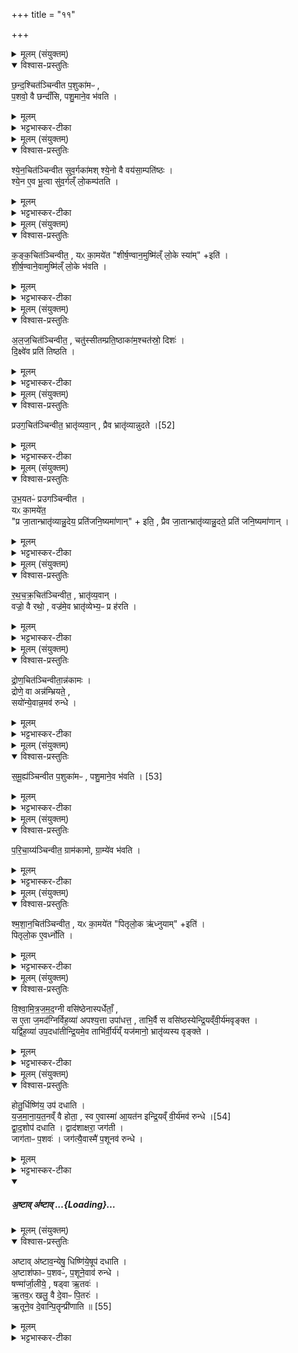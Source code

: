 +++
title = "११"

+++

<details><summary>मूलम् (संयुक्तम्)</summary>

छ॒न्द॒श्चित॑ञ्चिन्वीत प॒शुका॑मᳶ प॒शवो॒ वै छन्दाँ॑सि पशु॒माने॒व भ॑वति
</details>
<details open><summary>विश्वास-प्रस्तुतिः</summary>

छ॒न्द॒श्चित॑ञ्चिन्वीत प॒शुका॑मᳶ ,  
प॒शवो॒ वै छन्दाँ॑सि, पशु॒माने॒व भ॑वति ।  
</details>
<details><summary>मूलम्</summary>

छ॒न्द॒श्चित॑ञ्चिन्वीत प॒शुका॑मᳶ ,  
प॒शवो॒ वै छन्दाँ॑सि, पशु॒माने॒व भ॑वति ।  
</details>
<details><summary>भट्टभास्कर-टीका</summary>

1छन्दश्चितमित्यादयो विधयः छन्दोभिश्चीयत इति । छन्दश्चित् । 'कर्मण्याख्यायाम्' इति क्विप् । अत्र सामर्थ्यादवधारणं गम्यते छन्दोभिरेवेति । उक्तं 'छन्दांस्युप दधाति' इति तैरेव 'अग्निर्मूर्धा' इत्यादिभिः मन्त्रैस्सर्वोग्निश्चीयते । अन्य आहुः छन्दोभिरेव नेष्टकाभिरिति । छन्दश्शब्दस्य मन्त्रवाचित्वात् मन्त्रैरेव'अग्निर्मूर्धा' इत्यादिभिश्चीयत इति । सर्वैर्मन्त्रैरित्यपरे । छन्दसां पशुसाधनत्वात् पशुमान् भवति । 'ह्रस्वनुङ्भ्याम्' इति मतुप उदात्तत्वम् ॥
</details>
<details><summary>मूलम् (संयुक्तम्)</summary>

श्येन॒चित॑ञ्चिन्वीत सुव॒र्गका॑मश्श्ये॒नो वै वय॑सा॒म्पति॑ष्ठश्श्ये॒न ए॒व भू॒त्वा सु॑व॒र्गल्ँ लो॒कम्प॑तति
</details>
<details open><summary>विश्वास-प्रस्तुतिः</summary>

श्ये॒न॒चित॑ञ्चिन्वीत सुव॒र्गका॑मश् श्ये॒नो वै वय॑सा॒म्पति॑ष्ठः ।  
श्ये॒न ए॒व भू॒त्वा सु॑व॒र्गल्ँ लो॒कम्प॑तति ।  
</details>
<details><summary>मूलम्</summary>

श्ये॒न॒चित॑ञ्चिन्वीत सुव॒र्गका॑मश् श्ये॒नो वै वय॑सा॒म्पति॑ष्ठः ।  
श्ये॒न ए॒व भू॒त्वा सु॑व॒र्गल्ँ लो॒कम्प॑तति ।  
</details>
<details><summary>भट्टभास्कर-टीका</summary>

2श्येनचितमिति ॥ श्येन इव चीयते वक्रपक्षो व्यस्तपुच्छ इति । स एव क्विप् । नित्य एव; नात्र कामसंयोगः । उक्तं च 'श्येनचिदग्नीनां' इति । पतिष्ठः पतितृतमः पक्षिणां मध्ये । 'तुश्छन्दसि' इतीष्ठनि 'तुरिष्ठेमेयस्सु' इति लोपः ॥
</details>
<details><summary>मूलम् (संयुक्तम्)</summary>

कङ्क॒चित॑ञ्चिन्वीत॒ यᳵ का॒मये॑त शीर्ष॒ण्वान॒मुष्मि॑ल्ँ लो॒के स्या॒मिति॑ शीर्ष॒ण्वाने॒वामुष्मि॑ल्ँ लो॒के भ॑वत्य्
</details>
<details open><summary>विश्वास-प्रस्तुतिः</summary>

क॒ङ्क॒चित॑ञ्चिन्वीत॒ , यᳵ का॒मये॑त  "शीर्ष॒ण्वान॒मुष्मि॑ल्ँ लो॒के स्या॑म्" +इति॑ ।  
शी॒र्ष॒ण्वाने॒वामुष्मि॑ल्ँ लो॒के भ॑वति ।  
</details>
<details><summary>मूलम्</summary>

क॒ङ्क॒चित॑ञ्चिन्वीत॒ , यᳵ का॒मये॑त  "शीर्ष॒ण्वान॒मुष्मि॑ल्ँ लो॒के स्या॑म्" +इति॑ ।  
शी॒र्ष॒ण्वाने॒वामुष्मि॑ल्ँ लो॒के भ॑वति ।  
</details>
<details><summary>भट्टभास्कर-टीका</summary>

3कङ्कचितमिति ॥ कङ्क इव चीयत इति श्येनभेद एव अयं पक्षी वर्षीयांसौ पक्षौ पुच्छाद्वक्रौ सन्नं पुच्छं दीर्घ आत्मा मण्डल-शिरश्च । शीर्षण्वानिति । प्रशस्तशिरस्कः प्रभूतत्वेनोच्छ्रितत्वं शिरसः प्रशस्तत्वम् । 'अनो नुट्' पूर्ववन्मतुप उदात्तत्वम् ॥
</details>
<details><summary>मूलम् (संयुक्तम्)</summary>

अलज॒चित॑ञ्चिन्वीत॒ चतु॑स्सीतम्प्रति॒ष्ठाका॑म॒श्चत॑स्रो॒ दिशो॑ दि॒क्ष्वे॑व प्रति॑ तिष्ठति
</details>
<details open><summary>विश्वास-प्रस्तुतिः</summary>

अ॒ल॒ज॒चित॑ञ्चिन्वीत॒ , चतु॑स्सीतम्प्रति॒ष्ठाका॑म॒श्चत॑स्रो॒ दिशः॑ ।  
दि॒क्ष्वे॑व प्रति॑ तिष्ठति ।  
</details>
<details><summary>मूलम्</summary>

अ॒ल॒ज॒चित॑ञ्चिन्वीत॒ , चतु॑स्सीतम्प्रति॒ष्ठाका॑म॒श्चत॑स्रो॒ दिशः॑ ।  
दि॒क्ष्वे॑व प्रति॑ तिष्ठति ।  
</details>
<details><summary>भट्टभास्कर-टीका</summary>

4अलजचितमिति ॥ अलजो नाम भासाख्यः कङ्कसमानकमि[नाकृ]तिपक्षिविशेषः, स इव चीयत इति क्विप् । चतुस्सीतमिति । द्वादशत्वस्य प्रत्याम्नानाच्चतुष्ट्वं; तिसृणां स्थान एकैका ॥
</details>
<details><summary>मूलम् (संयुक्तम्)</summary>

प्रउग॒चित॑ञ्चिन्वीत॒ भ्रातृ॑व्यवा॒न्प्र [52]  
ए॒व भ्रातृ॑व्यान्नुदत
</details>
<details open><summary>विश्वास-प्रस्तुतिः</summary>

प्रउग॒चित॑ञ्चिन्वीत॒ भ्रातृ॑व्यवा॒न् , प्रैव भ्रातृ॑व्यान्नुदते ।[52]  
</details>
<details><summary>मूलम्</summary>

प्रउग॒चित॑ञ्चिन्वीत॒ भ्रातृ॑व्यवा॒न् , प्रैव भ्रातृ॑व्यान्नुदते ।[52]  
</details>
<details><summary>भट्टभास्कर-टीका</summary>

5प्रउगचितमिति ॥ प्रौगं अनोमुखम् । यावानग्निस्सारत्निप्रदेशतो द्विस्तावतीं भूमिं चतुरश्रं कृत्वा पूर्वस्याः करण्याः अर्घाच्छ्रोणीं प्रत्यालिखेत् । लेखयोरन्तः प्रउगाकारो दृश्यते; तदिव चीयत इति । स एव क्विप् । प्रणुदत एव भ्रातृव्यान् शत्रून् । व्यन् ॥
</details>
<details><summary>मूलम् (संयुक्तम्)</summary>

उभ॒यतᳶ॑प्रउगञ्चिन्वीत॒ यᳵ का॒मये॑त॒ प्र जा॒तान्भ्रातृ॑व्यान्नु॒देय॒ प्रति॑जनि॒ष्यमा॑णा॒निति॒ प्रैव जा॒तान्भ्रातृ॑व्यान्नु॒दते॒ प्रति॑ जनि॒ष्यमा॑णान्
</details>
<details open><summary>विश्वास-प्रस्तुतिः</summary>

उ॒भ॒यतᳶ॑ प्रउगञ्चिन्वीत ।  
यᳵ का॒मये॑त॒   
"प्र जा॒तान्भ्रातृ॑व्यान्नु॒देय॒ प्रति॑जनि॒ष्यमा॑णान्" + इति॒ ,
प्रैव जा॒तान्भ्रातृ॑व्यान्नु॒दते॒ प्रति॑ जनि॒ष्यमा॑णान् ।  
</details>
<details><summary>मूलम्</summary>

उ॒भ॒यतᳶ॑ प्रउगञ्चिन्वीत ।  
यᳵ का॒मये॑त॒   
"प्र जा॒तान्भ्रातृ॑व्यान्नु॒देय॒ प्रति॑जनि॒ष्यमा॑णान्" + इति॒ ,
प्रैव जा॒तान्भ्रातृ॑व्यान्नु॒दते॒ प्रति॑ जनि॒ष्यमा॑णान् ।  
</details>
<details><summary>भट्टभास्कर-टीका</summary>

6उभयतःप्रउगमिति ॥ उभयोरन्तयोः प्रउगस्येवाकारो यस्येति स उभयतःप्रउगः । मध्ये विस्तीर्णया विमुखे शकटे तदर्धं पूर्वोक्तप्रमाणं क्षेत्रं चतुरश्रं विहृत्य पूर्वापरयोः करण्योरर्धान्तादिति दक्षिणोत्तरयोरन्तर्निपातयेत् । मध्ये उभयतःप्रउगं दृश्यते इति । जातान् भ्रातृव्यान् प्रणुदते नाशयति । जनिष्यमाणान् प्रतिनुदते उत्पत्तिनिरोधेन अनुत्पन्नानेव करोति ॥
</details>
<details><summary>मूलम् (संयुक्तम्)</summary>

रथचक्र॒चित॑ञ्चिन्वीत॒ भ्रातृ॑व्य॒वान्वज्रो॒ वै रथो॒ वज्र॑मे॒व भ्रातृ॑व्येभ्य॒ᳶ प्र ह॑रति
</details>
<details open><summary>विश्वास-प्रस्तुतिः</summary>

र॒थ॒च॒क्र॒चित॑ञ्चिन्वीत॒ , भ्रातृ॑व्य॒वान् ।  
वज्रो॒ वै रथो॒ , वज्र॑मे॒व भ्रातृ॑व्येभ्य॒ᳶ प्र ह॑रति ।  
</details>
<details><summary>मूलम्</summary>

र॒थ॒च॒क्र॒चित॑ञ्चिन्वीत॒ , भ्रातृ॑व्य॒वान् ।  
वज्रो॒ वै रथो॒ , वज्र॑मे॒व भ्रातृ॑व्येभ्य॒ᳶ प्र ह॑रति ।  
</details>
<details><summary>भट्टभास्कर-टीका</summary>

7रथचक्रमिति ॥ रथस्तृतीयमुक्तां? । तस्य चक्रमिव चीयत इति । स एव क्विप् । वज्रवज्जयसाधनं रथः तत्रावयवावयविनोरभेदोपचारात् चक्रं रथ उच्यते ॥
</details>
<details><summary>मूलम् (संयुक्तम्)</summary>

द्रोण॒चित॑ञ्चिन्वी॒तान्न॑कामो॒ द्रोणे॒ वा अन्न॑म्भ्रियते॒ सयो॑न्ये॒वान्न॒मव॑ रुन्द्धे
</details>
<details open><summary>विश्वास-प्रस्तुतिः</summary>

द्रो॒ण॒चित॑ञ्चिन्वीता॒न्न॑कामः ।  
द्रोणे॒ वा अन्न॑म्भ्रियते॒ ,  
सयो॑न्ये॒वान्न॒मव॑ रुन्धे ।  
</details>
<details><summary>मूलम्</summary>

द्रो॒ण॒चित॑ञ्चिन्वीता॒न्न॑कामः ।  
द्रोणे॒ वा अन्न॑म्भ्रियते॒ ,  
सयो॑न्ये॒वान्न॒मव॑ रुन्धे ।  
</details>
<details><summary>भट्टभास्कर-टीका</summary>

8द्रोणचितमिति ॥ यत्रान्नमाह्रियते तद्द्रोणं, तदिव चीयत इति । सतोमण्डलश्चतुरश्रो वा । पूर्ववत्क्विप् । सयोनीति । कारणसहितमेवान्नमवरुन्धे ॥
</details>
<details><summary>मूलम् (संयुक्तम्)</summary>

समू॒ह्य॑ञ्चिन्वीत प॒शुका॑मᳶ पशु॒माने॒व भ॑वति [53]  
</details>
<details open><summary>विश्वास-प्रस्तुतिः</summary>

स॒मू॒ह्य॑ञ्चिन्वीत प॒शुका॑मᳶ , पशु॒माने॒व भ॑वति । [53]  
</details>
<details><summary>मूलम्</summary>

स॒मू॒ह्य॑ञ्चिन्वीत प॒शुका॑मᳶ , पशु॒माने॒व भ॑वति । [53]  
</details>
<details><summary>भट्टभास्कर-टीका</summary>

9समूह्यमिति ॥ दिग्भ्यः पुरीषमस्मिन्निति अधिकरणे ण्यत् । 'अग्नौ परिचाय्य' इत्यादौ निपात्यते । आहुश्च - 'चतुर्दिक्षु चात्वाला भवन्ति तेभ्यः पुरीषमूहन्तीति विज्ञायते' इति । मृदेव समूह्य चीयत इति केचित् ॥
</details>
<details><summary>मूलम् (संयुक्तम्)</summary>

प॒रि॒चा॒य्य॑ञ्चिन्वीत॒ ग्राम॑कामो ग्रा॒म्ये॑व भ॑वति
</details>
<details open><summary>विश्वास-प्रस्तुतिः</summary>

प॒रि॒चा॒य्य॑ञ्चिन्वीत॒ ग्राम॑कामो, ग्रा॒म्ये॑व भ॑वति ।  
</details>
<details><summary>मूलम्</summary>

प॒रि॒चा॒य्य॑ञ्चिन्वीत॒ ग्राम॑कामो, ग्रा॒म्ये॑व भ॑वति ।  
</details>
<details><summary>भट्टभास्कर-टीका</summary>

10परिचाय्यमिति । परितः प्रदक्षिणं चीयन्त इष्टकाः इति । तत्रैव निपात्यते । आहुश्च - मध्यमां स्वयमातृण्णां प्रदक्षिणमिष्टकागणैः परिचिनोति कर्षणादिकमपि मण्डलाकारमिति केचित् ॥
</details>
<details><summary>मूलम् (संयुक्तम्)</summary>

श्मशान॒चित॑ञ्चिन्वीत॒ यᳵ का॒मये॑त पितृलो॒क ऋ॑ध्नुया॒मिति॑ पितृलो॒क ए॒वर्ध्नो॑ति
</details>
<details open><summary>विश्वास-प्रस्तुतिः</summary>

श्म॒शा॒न॒चित॑ञ्चिन्वीत॒ , यᳵ का॒मये॑त  "पितृलो॒क ऋ॑ध्नुयाम्" +इति॑ ।  
पितृलो॒क ए॒वर्ध्नो॑ति ।  
</details>
<details><summary>मूलम्</summary>

श्म॒शा॒न॒चित॑ञ्चिन्वीत॒ , यᳵ का॒मये॑त  "पितृलो॒क ऋ॑ध्नुयाम्" +इति॑ ।  
पितृलो॒क ए॒वर्ध्नो॑ति ।  
</details>
<details><summary>भट्टभास्कर-टीका</summary>

11श्मशानचितमिति ॥ श्मशानानि विषमाकाराणि चतुरश्राणि परिमण्डलानि च तद्वच्चीयत इति । स्वरुध्य [ऋद्ध्यै] द्रोणचित्समानम् । स एव क्विप् ॥
</details>
<details><summary>मूलम् (संयुक्तम्)</summary>

विश्वामित्रजमद॒ग्नी वसि॑ष्ठेनास्पर्धेताँ॒ स ए॒ता ज॒मद॑ग्निर्विह॒व्या॑ अपश्य॒त्ता उपा॑धत्त॒ ताभि॒र्वै स वसि॑ष्ठस्येन्द्रि॒यव्ँवी॒र्य॑मवृङ्क्त॒ यद्वि॑ह॒व्या॑ उप॒दधा॑तीन्द्रि॒यमे॒व ताभि॑र्वी॒र्य॑य्ँयज॑मानो॒ भ्रातृ॑व्यस्य वृङ्क्ते॒
</details>
<details open><summary>विश्वास-प्रस्तुतिः</summary>

वि॒श्वा॒मि॒त्र॒ज॒म॒द॒ग्नी वसि॑ष्ठेनास्पर्धेताँ॒ ,  
स ए॒ता ज॒मद॑ग्निर्विह॒व्या॑ अपश्य॒त्ता उपा॑धत्त॒ , ताभि॒र्वै स वसि॑ष्ठस्येन्द्रि॒यव्ँवी॒र्य॑मवृङ्क्त ।  
यद्वि॑ह॒व्या॑ उप॒दधा॑तीन्द्रि॒यमे॒व ताभि॑र्वी॒र्य॑य्ँ यज॑मानो॒ भ्रातृ॑व्यस्य वृङ्क्ते ।  
</details>
<details><summary>मूलम्</summary>

वि॒श्वा॒मि॒त्र॒ज॒म॒द॒ग्नी वसि॑ष्ठेनास्पर्धेताँ॒ ,  
स ए॒ता ज॒मद॑ग्निर्विह॒व्या॑ अपश्य॒त्ता उपा॑धत्त॒ , ताभि॒र्वै स वसि॑ष्ठस्येन्द्रि॒यव्ँवी॒र्य॑मवृङ्क्त ।  
यद्वि॑ह॒व्या॑ उप॒दधा॑तीन्द्रि॒यमे॒व ताभि॑र्वी॒र्य॑य्ँ यज॑मानो॒ भ्रातृ॑व्यस्य वृङ्क्ते ।  
</details>
<details><summary>भट्टभास्कर-टीका</summary>

12विश्वामित्रजमदग्नी इति ॥ गतम् । विहव्या इति । 'ममाग्ने वर्चः' इत्यादिभिरुपधेयाः । विहवशब्दवानुपधाने मन्त्र आसाम् । पूर्ववद्यत् ॥
</details>
<details><summary>मूलम् (संयुक्तम्)</summary>

होतु॒र्धिष्णि॑य॒ उप॑ दधाति यजमानायत॒नव्ँ वै [54]  
होता॒ स्व ए॒वास्मा॑ आ॒यत॑न इन्द्रि॒यव्ँवी॒र्य॑मव॑ रुन्द्धे॒ द्वाद॒शोप॑ दधाति॒ द्वाद॑शाक्षरा॒ जग॑ती॒ जाग॑ताᳶ प॒शवो॒ जग॑त्यै॒वास्मै॑ प॒शूनव॑ रुन्द्धे॒
</details>
<details open><summary>विश्वास-प्रस्तुतिः</summary>

होतु॒र्धिष्णि॑य॒ उप॑ दधाति ।  
य॒ज॒मा॒ना॒य॒त॒नव्ँ वै होता॒ , स्व ए॒वास्मा॑ आ॒यत॑न इन्द्रि॒यव्ँ वी॒र्य॑मव॑ रुन्धे ।[54]  
द्वा॒द॒शोप॑ दधाति । द्वाद॑शाक्षरा॒ जग॑ती ।  
जाग॑ताᳶ प॒शवः॑ । जग॑त्यै॒वास्मै॑ प॒शूनव॑ रुन्धे ।  
</details>
<details><summary>मूलम्</summary>

होतु॒र्धिष्णि॑य॒ उप॑ दधाति ।  
य॒ज॒मा॒ना॒य॒त॒नव्ँ वै होता॒ , स्व ए॒वास्मा॑ आ॒यत॑न इन्द्रि॒यव्ँ वी॒र्य॑मव॑ रुन्धे ।[54]  
द्वा॒द॒शोप॑ दधाति । द्वाद॑शाक्षरा॒ जग॑ती ।  
जाग॑ताᳶ प॒शवः॑ । जग॑त्यै॒वास्मै॑ प॒शूनव॑ रुन्धे ।  
</details>
<details><summary>भट्टभास्कर-टीका</summary>

13होतुर्धिष्णिय इत्याद्याः सङ्ख्याविशेषविधयः । यजमानायतनं वा इति । तादर्थ्याद्यजमानायतनत्वं होतुः । द्वादशेति । एकां या जुषीमेकादश च लोकंपृणाः । गतमन्यत् ॥
</details>
<div class="js_include" includetitle="false" newlevelforh1="5" unfilled url="/vedAH_yajuH/taittirIyam/sArasvata-vibhAgaH/saMhitA/brAhmaNam/sarva-prastutiH/5/4/11/aShTAv_aShTau.md">
<details open><summary><h5>अ॒ष्टाव् अ॑ष्टाव् ...{Loading}...</h5></summary>
<details><summary>मूलम् (संयुक्तम्)</summary>

ऽष्टाव॑ष्टाव॒न्येषु॒ धिष्णि॑ये॒षूप॑ दधात्य॒ष्टाश॑फाᳶ प॒शवᳶ॑ प॒शूने॒वाव॑ रुन्द्धे॒ षण्मा॑र्जा॒लीये॒ षड्वा ऋ॒तव॑ ऋ॒तव॒ᳵ खलु॒ वै दे॒वाᳶ पि॒तर॑ ऋ॒तूने॒व दे॒वान्पि॒तॄन्प्री॑णाति ॥ [55]
</details>
<details open><summary>विश्वास-प्रस्तुतिः</summary>

अष्टाव् अ॑ष्टाव॒न्येषु॒ धिष्णि॑ये॒षूप॑ दधाति ।  
अ॒ष्टाश॑फाᳶ प॒शवᳶ॑, प॒शूने॒वाव॑ रुन्धे ।  
षण्मा॑र्जा॒लीये॒ , षड्वा ऋ॒तवः॑ ।  
ऋ॒तव॒ᳵ खलु॒ वै दे॒वाᳶ पि॒तरः॑ ।  
ऋ॒तूने॒व दे॒वान्पि॒तॄन्प्री॑णाति ॥ [55]
</details>
<details><summary>मूलम्</summary>

अष्टाव॑ष्टाव॒न्येषु॒ धिष्णि॑ये॒षूप॑ दधाति ।  
अ॒ष्टाश॑फाᳶ प॒शवᳶ॑, प॒शूने॒वाव॑ रुन्धे ।  
षण्मा॑र्जा॒लीये॒ , षड्वा ऋ॒तवः॑ ।  
ऋ॒तव॒ᳵ खलु॒ वै दे॒वाᳶ पि॒तरः॑ ।  
ऋ॒तूने॒व दे॒वान्पि॒तॄन्प्री॑णाति ॥ [55]
</details>
<details><summary>भट्टभास्कर-टीका</summary>

14अष्टाविति ॥ एकां याजुषीम् । सप्त च लोकंपृणाः ।  
अन्येषु धिष्ण्येषु आग्नीध्रीयादिषु षडिति । एकां याजुषीं पञ्च लोकंपृणाः ।  
ऋतव एव खलु पितृरूपेण वर्तन्ते । तस्माद् उभयान्प्रीणातीति ॥

इति पञ्चमे चतुर्थे एकादशोनुवाकः ॥
</details>
</details>
</div>
